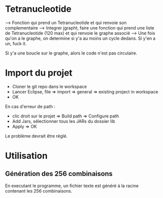 # Tetranucleotide
--> Fonction qui prend un Tetranucleotide et qui renvoie son complementaire
--> Integrer jgrapht, faire une fonction qui prend une liste de Tetranucleotide (120 max) et qui renvoie le graphe associé
--> Une fois qu'on a le graphe, on determine si y'a au moins un cycle dedans. Si y'en a un, fuck it.


Si y'a une boucle sur le graphe, alors le code n'est pas circulaire.


# Import du projet
- Cloner le git repo dans le workspace
- Lancer Eclipse, file => import => general => existing project in workspace
- OK

En cas d'erreur de path :
- clic droit sur le projet => Build path => Configure path
- Add Jars, sélectionner tous les JARs du dossier lib
- Apply => OK

Le problème devrait être réglé.

# Utilisation
## Génération des 256 combinaisons
En executant le programme, un fichier texte est généré à la racine contenant les 256 combinaisons.
